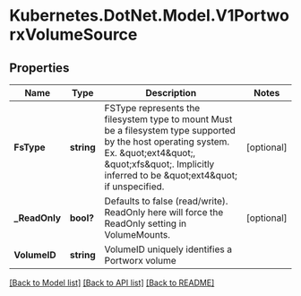# Kubernetes.DotNet.Model.V1PortworxVolumeSource
## Properties

Name | Type | Description | Notes
------------ | ------------- | ------------- | -------------
**FsType** | **string** | FSType represents the filesystem type to mount Must be a filesystem type supported by the host operating system. Ex. \&quot;ext4\&quot;, \&quot;xfs\&quot;. Implicitly inferred to be \&quot;ext4\&quot; if unspecified. | [optional] 
**_ReadOnly** | **bool?** | Defaults to false (read/write). ReadOnly here will force the ReadOnly setting in VolumeMounts. | [optional] 
**VolumeID** | **string** | VolumeID uniquely identifies a Portworx volume | 

[[Back to Model list]](../README.md#documentation-for-models) [[Back to API list]](../README.md#documentation-for-api-endpoints) [[Back to README]](../README.md)

